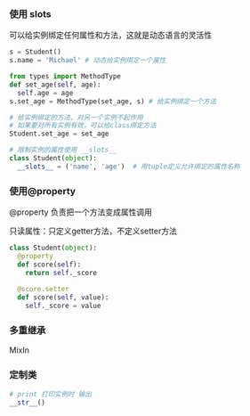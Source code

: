 ### 使用 __slots__

可以给实例绑定任何属性和方法，这就是动态语言的灵活性

``` python
s = Student()
s.name = 'Michael' # 动态给实例绑定一个属性

from types import MethodType
def set_age(self, age):
  self.age = age
s.set_age = MethodType(set_age, s) # 给实例绑定一个方法

# 给实例绑定的方法，对另一个实例不起作用
# 如果要对所有实例有效，可以给class绑定方法
Student.set_age = set_age
```

``` python
# 限制实例的属性使用 __slots__
class Student(object):
  __slots__ = ('name', 'age')  # 用tuple定义允许绑定的属性名称
```



### 使用@property

@property 负责把一个方法变成属性调用

只读属性：只定义getter方法，不定义setter方法

``` python
class Student(object):
  @property
  def score(self):
    return self._score
  
  @score.setter
  def score(self, value):
    self._score = value
```



### 多重继承

MixIn

### 定制类

``` python
# print 打印实例时 输出
__str__()
```

